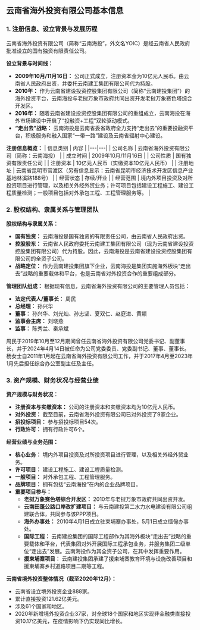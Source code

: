 ## 云南省海外投资有限公司基本信息

### 1. 注册信息、设立背景与发展历程

云南省海外投资有限公司（简称“云南海投”，外文名YOIC）是经云南省人民政府批准设立的国有独资有限责任公司。

**设立背景与时间线：**
*   **2009年10月/11月16日：** 公司正式成立，注册资本金为10亿元人民币。由云南省人民政府出资，并委托云南建工集团有限公司代为持股。
*   **2010年：** 作为云南省建设投资控股集团有限公司（简称“云南建投集团”）的海外投资平台，云南海投与老挝万象市政府共同出资开发老挝万象赛色塔综合开发区。
*   **2016年：** 随着云南省建设投资控股集团有限公司的重组成立，云南海投在海外市场建设中开启了“投融资+工程”双轮驱动模式。
*   **“走出去”战略：** 云南海投是云南省委省政府全力支持“走出去”的重要投融资平台，积极服务和融入国家“一带一路”建设及云南省辐射中心建设。

**注册信息概览：**
| 信息类别 | 内容 |
|---|---|
| 公司名称 | 云南省海外投资有限公司（简称：云南海投） |
| 成立时间 | 2009年10月/11月16日 |
| 公司性质 | 国有独资有限责任公司 |
| 注册资本 | 10亿元人民币（实缴资本10亿元人民币） |
| 注册地址 | 云南省昆明市官渡区（另有信息显示：云南省昆明市经济技术开发区信息产业基地林溪路188号） |
| 经营状态 | 存续/开业 |
| 经营范围 | 境内外项目投资及对所投资项目进行管理，以及相关外经外贸业务；许可项目包括建设工程施工、建设工程质量检测；一般项目包括对外承包工程、工程管理服务等。 |

### 2. 股权结构、隶属关系与管理团队

**股权结构与隶属关系：**
*   **国有独资：** 云南海投是国有独资的有限责任公司，由云南省人民政府出资。
*   **控股股东：** 云南省人民政府委托云南建工集团有限公司（现为云南省建设投资控股集团有限公司）代为持股。因此，云南海投是云南省建设投资控股集团有限公司的全资子公司。
*   **战略定位：** 作为云南建投集团旗下企业，云南海投是集团实施海外板块“走出去”战略的重要载体和平台，也是云南省对外投资合作的重要组成部分。

**管理团队组成：**
根据现有信息，云南省海外投资有限公司的主要管理人员包括：
*   **法定代表人/董事长：** 周民
*   **总经理：** 孙兴华
*   **董事：** 孙兴华、刘光灿、孙志坚、夏双仁、赵庭进、黄颖
*   **监事会主席：** 刘晓燕
*   **监事：** 陈秀兰、秦承斌

周民于2019年10月至12月期间曾任云南省海外投资有限公司党委书记、副董事长，并于2024年4月14日被任命为公司党委委员、党委副书记、董事、董事长。杨女士自2011年1月起在云南省海外投资有限公司工作，并于2017年4月至2023年1月先后担任综合办公室副主任及主任。

### 3. 资产规模、财务状况与经营业绩

**资产规模与财务状况：**
*   **注册资本与实缴资本：** 公司的注册资本和实缴资本均为10亿元人民币。
*   **对外投资：** 截至目前，云南省海外投资有限公司已对外投资了9家企业。
*   **招投标项目：** 参与招投标项目54次。
*   **行政许可：** 拥有行政许可6个。

**经营业绩与业务范围：**
*   **核心业务：** 境内外项目投资及对所投资项目进行管理，以及相关外经外贸业务。
*   **许可项目：** 建设工程施工、建设工程质量检测。
*   **一般项目：** 对外承包工程、工程管理服务。
*   **品牌项目：** 拥有包括“云南海投”在内的企业品牌项目。
*   **重要项目参与：**
    *   **老挝万象赛色塔综合开发区：** 2010年与老挝万象市政府共同出资开发。
    *   **云南田蓬公路口岸改扩建项目：** 与云南建投第二水力水电建设有限公司组建联合体，共同参与该PPP项目。
    *   **海外办事处：** 2010年4月1日成立驻柬埔寨办事处，5月1日成立缅甸办事处。
    *   **国际工程：** 云南建投集团的国际工程部作为其海外板块“走出去”战略的重要载体和平台，代表集团对外开展国际工程承包业务，并服务集团二级单位“走出去”发展。云南海投作为其全资子公司，在其中发挥重要作用。
    *   **援柬埔寨项目：** 云南建投集团承建了援柬埔寨教育环境与设施改善项目和援柬埔寨乡村道路项目二期等工程。

**云南省境外投资整体情况（截至2020年12月）：**
*   云南省设立境外投资企业888家。
*   累计直接投资121.62亿美元。
*   涉及61个国家和地区。
*   2020年新增境外投资企业37家，对全球18个国家和地区实现非金融类直接投资10.17亿美元，在疫情影响下仍实现同比增长。
